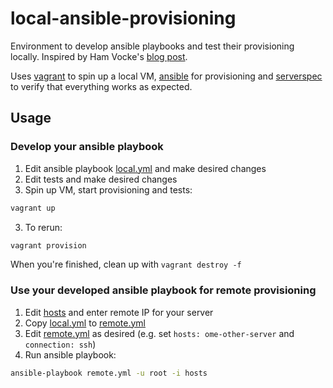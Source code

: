 # local-ansible-provisioning

Environment to develop ansible playbooks and test their provisioning locally. Inspired by Ham Vocke's [blog post](https://www.hamvocke.com/blog/local-ansible-testing/).

Uses [vagrant](https://www.vagrantup.com/) to spin up a local VM, [ansible](https://www.ansible.com/) for provisioning and [serverspec](https://serverspec.org/) to verify that everything works as expected.

## Usage

### Develop your ansible playbook

1. Edit ansible playbook [local.yml](local.yml) and make desired changes
2. Edit tests and make desired changes
3. Spin up VM, start provisioning and tests:

```zsh
vagrant up
```

3. To rerun:

```zsh
vagrant provision
```

When you're finished, clean up with `vagrant destroy -f`

### Use your developed ansible playbook for remote provisioning

1. Edit [hosts](hosts) and enter remote IP for your server
2. Copy [local.yml](local.yml) to [remote.yml](remote.yml)
4. Edit [remote.yml](remote.yml) as desired (e.g. set `hosts: ome-other-server` and `connection: ssh`)
5. Run ansible playbook:

```zsh
ansible-playbook remote.yml -u root -i hosts
```

